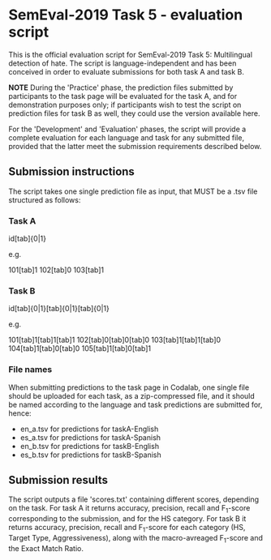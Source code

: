 # SemEval-2019 Task 5 - evaluation script #


This is the official evaluation script for SemEval-2019 Task 5: Multilingual detection of hate. The script is language-independent and has been conceived in order to evaluate submissions for both task A and task B.

**NOTE** 
During the 'Practice' phase, the prediction files submitted by participants to the task page will be evaluated for the task A, and  for demonstration purposes only; if participants wish to test the script on prediction files for task B as well, they could use the version available here.

For the 'Development' and 'Evaluation' phases, the script will provide a complete evaluation for each language and task for any submitted file, provided that the latter meet the submission requirements described below.

## Submission instructions ##

The script takes one single prediction file as input, that MUST be a .tsv file structured as follows:

### Task A ###
id[tab]{0|1}

e.g.

101[tab]1
102[tab]0
103[tab]1

### Task B ###
id[tab]{0|1}[tab]{0|1}[tab]{0|1}

e.g.

101[tab]1[tab]1[tab]1
102[tab]0[tab]0[tab]0
103[tab]1[tab]1[tab]0
104[tab]1[tab]0[tab]0
105[tab]1[tab]0[tab]1

### File names ###

When submitting predictions to the task page in Codalab, one single file should be uploaded for each task, as a zip-compressed file, and it should be named according to the language and task predictions are submitted for, hence:

* en_a.tsv for predictions for taskA-English
* es_a.tsv for predictions for taskA-Spanish
* en_b.tsv for predictions for taskB-English
* es_b.tsv for predictions for taskB-Spanish


## Submission results ##

The script outputs a file 'scores.txt' containing different scores, depending on the task.
For task A it returns accuracy, precision, recall and F<sub>1</sub>-score corresponding to the submission, and for the HS category.
For task B it returns accuracy, precision, recall and F<sub>1</sub>-score for each category (HS, Target Type, Aggressiveness), along with the macro-avreaged F<sub>1</sub>-score and the Exact Match Ratio.


